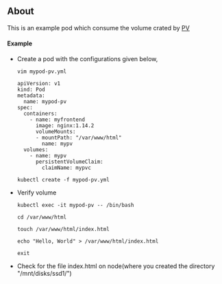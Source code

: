 ## About
This is an example pod which consume the volume crated by [PV](./Pv.md)

#### Example
- Create a pod with the configurations given below,
  ```
  vim mypod-pv.yml
  ```
  ```
  apiVersion: v1
  kind: Pod
  metadata:
    name: mypod-pv
  spec:
    containers:
      - name: myfrontend
        image: nginx:1.14.2
        volumeMounts:
        - mountPath: "/var/www/html"
          name: mypv
    volumes:
      - name: mypv
        persistentVolumeClaim:
          claimName: mypvc
  ```
  ```
  kubectl create -f mypod-pv.yml
  ```
- Verify volume
  ```
  kubectl exec -it mypod-pv -- /bin/bash
  ```
  ```
  cd /var/www/html
  ```
  ```
  touch /var/www/html/index.html
  ```
  ```
  echo "Hello, World" > /var/www/html/index.html
  ```
  ```
  exit
  ```
-  Check for the file index.html on node(where you created the directory "/mnt/disks/ssd1/")
